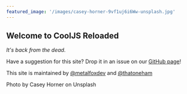 ```yaml
---
featured_image: '/images/casey-horner-9vf1uj6i6Ww-unsplash.jpg'
---
```


## Welcome to CoolJS Reloaded
*It's back from the dead.*

Have a suggestion for this site? Drop it in an issue on our [GitHub page](https://github.com/metalfoxdev/cjs-reloaded)!

This site is maintained by [@metalfoxdev](https://github.com/metalfoxdev) and [@thatoneham](https://github.com/thatoneham)


Photo by Casey Horner on Unsplash
